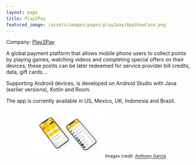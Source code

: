 ```yaml
---
layout: page
title: Play2Pay
featured_image: /assets/images/pages/play2pay/AppShowCase.png
---
```



Company: [Play2Pay](https://play2pay.com/)

A global payment platform that allows mobile phone users to collect points by playing games, watching videos and completing special offers on their devices; these points can be later redeemed for  service provider bill credits, data, gift cards... 

Supporting Android devices, is developed on Android Studio with Java (earlier versions), Kotlin and Room. 

The app is currently available in US, Mexico, UK, Indonesia and Brazil.


<p align="center">

  <img src="/assets/images/pages/play2pay/AppShowCase.png" width=200>
  <small>Images credit: <a href="https://meltedcolor.com">Anthony García</a></small>

</p>